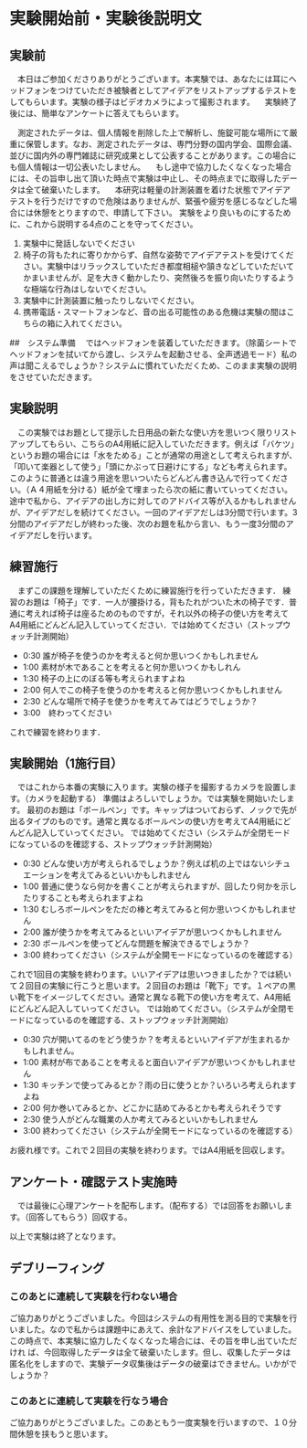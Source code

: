 # 実験開始前・実験後説明文
## 実験前
　本日はご参加くださりありがとうございます。本実験では、あなたには耳にヘッドフォンをつけていただき被験者としてアイデアをリストアップするテストをしてもらいます。実験の様子はビデオカメラによって撮影されます。
　実験終了後には、簡単なアンケートに答えてもらいます。

　測定されたデータは、個人情報を削除した上で解析し、施錠可能な場所にて厳重に保管します。なお、測定されたデータは、専門分野の国内学会、国際会議、並びに国内外の専門雑誌に研究成果として公表することがあります。この場合にも個人情報は一切公表いたしません。
　もし途中で協力したくなくなった場合には、その旨申し出て頂いた時点で実験は中止し、その時点までに取得したデータは全て破棄いたします。
　本研究は軽量の計測装置を着けた状態でアイデアテストを行うだけですので危険はありませんが、緊張や疲労を感じるなどした場合には休憩をとりますので、申請して下さい。
 実験をより良いものにするために、これから説明する4点のことを守ってください。

 1. 実験中に発話しないでください
 2. 椅子の背もたれに寄りかからず、自然な姿勢でアイデアテストを受けてください。実験中はリラックスしていただき都度相槌や頷きなどしていただいてかまいませんが、足を大きく動かしたり、突然後ろを振り向いたりするような極端な行為はしないでください。
 3. 実験中に計測装置に触ったりしないでください。
 4. 携帯電話・スマートフォンなど、音の出る可能性のある危機は実験の間はこちらの箱に入れてください。

##　システム準備
　ではヘッドフォンを装着していただきます。（除菌シートでヘッドフォンを拭いてから渡し、システムを起動させる、全声透過モード）私の声は聞こえるでしょうか？システムに慣れていただくため、このまま実験の説明をさせていただきます。
## 実験説明
　この実験ではお題として提示した日用品の新たな使い方を思いつく限りリストアップしてもらい、こちらのA4用紙に記入していただきます。例えば「バケツ」というお題の場合には「水をためる」ことが通常の用途として考えられますが、「叩いて楽器として使う」「頭にかぶって日避けにする」なども考えられます。このように普通とは違う用途を思いついたらどんどん書き込んで行ってください。（Ａ４用紙を分ける）紙が全て埋まったら次の紙に書いていってください。途中で私から、アイデアの出し方に対してのアドバイス等が入るかもしれませんが、アイデアだしを続けてください。一回のアイデアだしは3分間で行います。3分間のアイデアだしが終わった後、次のお題を私から言い、もう一度3分間のアイデアだしを行います。

## 練習施行
　まずこの課題を理解していただくために練習施行を行っていただきます．
練習のお題は「椅子」です．一人が腰掛ける，背もたれがついた木の椅子です．普通に考えれば椅子は座るためのものですが，それ以外の椅子の使い方を考えてA4用紙にどんどん記入していってください．では始めてください（ストップウォッチ計測開始）

- 0:30 誰が椅子を使うのかを考えると何か思いつくかもしれません
- 1:00 素材が木であることを考えると何か思いつくかもしれん
- 1:30 椅子の上にのぼる等も考えられますよね
- 2:00 何人でこの椅子を使うのかを考えると何か思いつくかもしれません
- 2:30 どんな場所で椅子を使うかを考えてみてはどうでしょうか？
- 3:00　終わってください

これで練習を終わります．

## 実験開始（1施行目）
　ではこれから本番の実験に入ります。実験の様子を撮影するカメラを設置します。（カメラを起動する）
準備はよろしいでしょうか。では実験を開始いたします。
最初のお題は「ボールペン」です。キャップはついておらず、ノックで先が出るタイプのものです。通常と異なるボールペンの使い方を考えてA4用紙にどんどん記入していってください。
では始めてください（システムが全閉モードになっているのを確認する、ストップウォッチ計測開始）

- 0:30 どんな使い方が考えられるでしょうか？例えば机の上ではないシチュエーションを考えてみるといいかもしれません
- 1:00 普通に使うなら何かを書くことが考えられますが、回したり何かを示したりすることも考えられますよね
- 1:30 むしろボールペンをただの棒と考えてみると何か思いつくかもしれません
- 2:00 誰が使うかを考えてみるといいアイデアが思いつくかもしれません
- 2:30 ボールペンを使ってどんな問題を解決できるでしょうか？
- 3:00 終わってください（システムが全開モードになっているのを確認する）

これで1回目の実験を終わります。いいアイデアは思いつきましたか？では続いて２回目の実験に行こうと思います。２回目のお題は「靴下」です。１ペアの黒い靴下をイメージしてください。通常と異なる靴下の使い方を考えて、A4用紙にどんどん記入していってください。
では始めてください。（システムが全閉モードになっているのを確認する、ストップウォッチ計測開始）

- 0:30 穴が開いてるのをどう使うか？を考えるといいアイデアが生まれるかもしれません。
- 1:00 素材が布であることを考えると面白いアイデアが思いつくかもしれません
- 1:30 キッチンで使ってみるとか？雨の日に使うとか？いろいろ考えられますよね
- 2:00 何か巻いてみるとか、どこかに詰めてみるとかも考えられそうです
- 2:30 使う人がどんな職業の人か考えてみるといいかもしれません
- 3:00 終わってください（システムが全開モードになっているのを確認する）

お疲れ様です。これで２回目の実験を終わります。ではA4用紙を回収します。

## アンケート・確認テスト実施時
　では最後に心理アンケートを配布します。（配布する）では回答をお願いします。（回答してもらう）回収する。

以上で実験は終了となります。

## デブリーフィング
### このあとに連続して実験を行わない場合
ご協力ありがとうございました。今回はシステムの有用性を測る目的で実験を行いました。なので私からは課題中にあえて、余計なアドバイスをしていました。
この時点で、本実験に協力したくなくなった場合には、その旨を申し出ていただけれ ば、今回取得したデータは全て破棄いたします。但し、収集したデータは匿名化をしますので、実験データ収集後はデータの破棄はできません。いかがでしょうか？
### このあとに連続して実験を行なう場合
ご協力ありがとうございました。このあともう一度実験を行いますので、１０分間休憩を挟もうと思います。